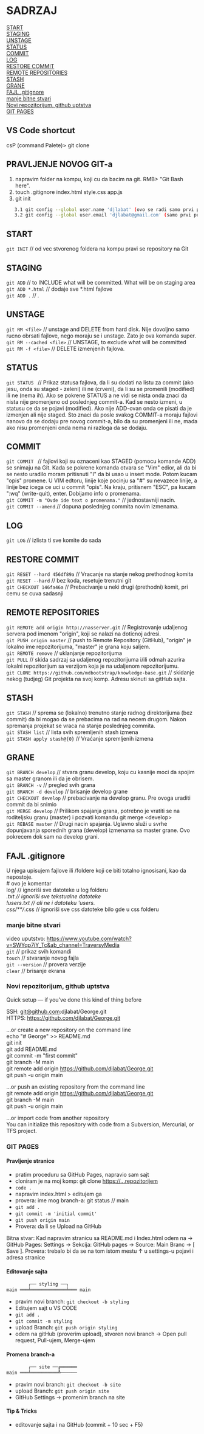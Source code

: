 # SADRZAJ
[START](#start)  
[STAGING](#staging)  
[UNSTAGE](#unstage)  
[STATUS](#status)  
[COMMIT](#commit)  
[LOG](#log)  
[RESTORE COMMIT](#restore-commit)  
[REMOTE REPOSITORIES](#remote-repositories)  
[STASH](#stash)  
[GRANE](#grane)  
[FAJL .gitignore](#fajl-gitignore)  
[manje bitne stvari](#manje-bitne-stvari)  
[Novi repozitorijum, github uptstva](#novi-repozitorijum-github-uptstva)  
[GIT PAGES](#git-pages)  

## VS Code shortcut
csP (command Palete)> git clone 

## PRAVLJENJE NOVOG GIT-a
1. napravim folder na kompu, koji cu da bacim na git. RMB> "Git Bash here".
2. touch .gitignore index.html style.css app.js 
3. git init
```sh
   3.1 git config --global user.name 'djlabat' (ovo se radi samo prvi put na novom kompu)
   3.2 git config --global user.email 'djlabat@gmail.com' (samo prvi put na novom kompu)  
```



## START
`git INIT`       // od vec stvorenog foldera na kompu pravi se repository na Git  

## STAGING
`git ADD` <file> // to INCLUDE what will be committed. What will be on staging area  
`git ADD *.html` // dodaje sve *.html fajlove  
`git ADD .`		 // *.*  

## UNSTAGE
`git RM <file>`          // unstage and DELETE from hard disk. Nije dovoljno samo rucno obrsati fajlove, nego moraju se i unstage. Zato je ova komanda super.   
`git RM --cached <file>` // UNSTAGE, to exclude what will be committed  
`git RM -f <file>`   // DELETE izmenjenih fajlova.  

## STATUS
`git STATUS `    // Prikaz statusa fajlova, da li su dodati na listu za commit (ako jesu, onda su staged - zeleni) ili ne (crveni), da li su se promenili (modified) ili ne (nema ih). Ako se pokrene STATUS a ne vidi se nista onda znaci da nista nije promenjeno od poslednjeg commit-a. Kad se nesto izmeni, u statusu ce da se pojavi (modified). Ako nije ADD-ovan onda ce pisati da je izmenjen ali nije staged. Sto znaci da posle svakog COMMIT-a moraju fajlovi nanovo da se dodaju pre novog commit-a, bilo da su promenjeni ili ne, mada ako nisu promenjeni onda nema ni razloga da se dodaju.  


## COMMIT
`git COMMIT `    // fajlovi koji su oznaceni kao STAGED (pomocu komande ADD) se snimaju na Git. Kada se pokrene komanda otvara se "Vim" edior, ali da bi se nesto uradilo moram pritisnuti "I" da bi usao u insert mode. Potom kucam "opis" promene. U VIM edtoru, linije koje pocinju sa "#" su nevazece linije, a linije bez icega ce uci u commit "opis". Na kraju, pritisnem "ESC", pa kucam ":wq" (write-quit), enter. Dobijamo info o promenama.  
`git COMMIT -m "Ovde ide text o promenama."` // jednostavniji nacin.  
`git COMMIT --amend` // dopuna poslednjeg commita novim izmenama.  

## LOG
`git LOG`   // izlista ti sve komite do sada  

## RESTORE COMMIT
`git RESET --hard 456df89a`  // Vracanje na stanje nekog prethodnog komita  
`git RESET --hard`          // bez koda, resetuje trenutni git  
`git CHECKOUT 146fa46a`  // Prebacivanje u neki drugi (prethodni) komit, pri cemu se cuva sadasnji  

## REMOTE REPOSITORIES
`git REMOTE add origin http://nasserver.git` // Registrovanje udaljenog servera pod imenom "origin", koji se nalazi na doticnoj adresi.  
`git PUSH origin master` // push to Remote Repository (GitHub), "origin" je lokalno ime repozitorijuma, "master" je grana koju saljem.  
`git REMOTE remove` // uklanjanje repozitorijuma  
`git PULL`    // skida sadrzaj sa udaljenog repozitorijuma i/ili odmah azurira lokalni repozitorijum sa verzijom koja je na udaljenom repozitorijumu.  
`git CLONE https://github.com/mdbootstrap/knowledge-base.git` // skidanje nekog (tudjeg) Git projekta na svoj komp. Adresu skinuti sa gitHub sajta.  

## STASH
`git STASH` // sprema se (lokalno) trenutno stanje radnog direktorijuma (bez commit) da bi mogao da se prebacima na rad na necem drugom. Nakon spremanja projekat se vraca na stanje poslednjeg commita.  
`git STASH list` // lista svih spremljenih stash izmena  
`git STASH apply stash@{0}`  // Vraćanje spremljenih izmena  

## GRANE
`git BRANCH develop` // stvara granu develop, koju cu kasnije moci da spojim sa master granom ili da je obrisem.  
`git BRANCH -v` // pregled svih grana  
`git BRANCH -d develop` // brisanje develop grane  
`git CHECKOUT develop` // prebacivanje na develop granu. Pre ovoga uraditi commit da bi snimio  
`git MERGE develop` // Prilikom spajanja grana, potrebno je vratiti se na roditeljsku granu (master) i pozvati komandu git merge \<develop>  
`git REBASE master` // Drugi nacin spajanja. Uglavno služi u svrhe dopunjavanja sporednih grana (develop) izmenama sa master grane. Ovo pokrecem dok sam na develop grani.  

## FAJL .gitignore  
U njega upisujem fajlove ili /foldere koji ce biti totalno ignosisani, kao da nepostoje.  
\# ovo je komentar  
log/ // ignoriši sve datoteke u log folderu  
*.txt // ignoriši sve tekstualne datoteke  
!users.txt // ali ne i datoteku 'users.  
css/**/*.css // ignoriši sve css datoteke bilo gde u css folderu  

### manje bitne stvari
video uputstvo: <https://www.youtube.com/watch?v=SWYqp7iY_Tc&ab_channel=TraversyMedia>  
`git`        // prikaz svih komandi  
`touch`	// stvaranje novog fajla  
`git --version`  // provera verzije  
`clear` 		// brisanje ekrana  



### Novi repozitorijum, github uptstva

Quick setup — if you’ve done this kind of thing before  
	
SSH: git@github.com:djlabat/George.git  
HTTPS: https://github.com/djlabat/George.git   


…or create a new repository on the command line  
echo "# George" >> README.md  
git init  
git add README.md  
git commit -m "first commit"  
git branch -M main  
git remote add origin https://github.com/djlabat/George.git  
git push -u origin main  
                
…or push an existing repository from the command line  
git remote add origin https://github.com/djlabat/George.git  
git branch -M main  
git push -u origin main  

…or import code from another repository  
You can initialize this repository with code from a Subversion, Mercurial, or TFS project.  

### GIT PAGES
#### Pravljenje stranice
   * pratim proceduru sa GitHub Pages, napravio sam sajt
   * cloniram je na moj komp: git clone [https://...repozitorijem](#git-pages)
   * `code .`
   * napravim index.html > editujem ga
   * provera: ime mog branch-a: git status // main
   * `git add .`
   * `git commit -m 'initial commit'`
   * `git push origin main`
   * Provera: da li se Upload na GitHub

Bitna stvar: Kad napravim stranicu sa README.md i Index.html odem na → GitHub Pages: Settings → Sekcija: GitHub pages → Source: Main Branc → [ Save ]. Provera: trebalo bi da se na tom istom mestu ↑ u settings-u pojavi i adresa stranice


#### Editovanje sajta

```txt
        ┌── styling ──┐
main ═══╧═════════════╧═══ main
```
   * pravim novi branch: `git checkout -b styling`
   * Editujem sajt u VS CODE
   * `git add .`
   * `git commit -m styling`
   * upload Branch: `git push origin styling`
   * odem na gitHub (proverim upload), stvoren novi branch → Open pull request, Pull-ujem, Merge-ujem

#### Promena branch-a
```txt
        ┌── site ──╔══════
main ═══╧══════════╩──────
```


   * pravim novi branch: `git checkout -b site`
   * upload Branch: `git push origin site`
   * GitHub Settings → promenim branch na site

#### Tip & Tricks
   - editovanje sajta i na GitHub (commit + 10 sec + F5)
